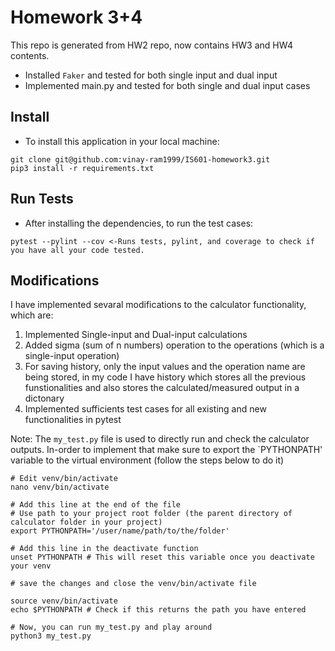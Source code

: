 # Homework 3+4

This repo is generated from HW2 repo, now contains HW3 and HW4 contents.

* Installed `Faker` and tested for both single input and dual input
* Implemented main.py and tested for both single and dual input cases

## Install

* To install this application in your local machine:
```
git clone git@github.com:vinay-ram1999/IS601-homework3.git
pip3 install -r requirements.txt
```

## Run Tests

* After installing the dependencies, to run the test cases:
```
pytest --pylint --cov <-Runs tests, pylint, and coverage to check if you have all your code tested.
```

## Modifications

I have implemented sevaral modifications to the calculator functionality, which are:

1. Implemented Single-input and Dual-input calculations
2. Added sigma (sum of n numbers) operation to the operations (which is a single-input operation)
3. For saving history, only the input values and the operation name are being stored, in my code I have history which stores all the previous funstionalities and also stores the calculated/measured output in a dictonary
4. Implemented sufficients test cases for all existing and new functionalities in pytest

Note: The `my_test.py` file is used to directly run and check the calculator outputs. In-order to implement that make sure to export the `PYTHONPATH' variable to the virtual environment (follow the steps below to do it)

```
# Edit venv/bin/activate
nano venv/bin/activate

# Add this line at the end of the file
# Use path to your project root folder (the parent directory of calculator folder in your project)
export PYTHONPATH='/user/name/path/to/the/folder'

# Add this line in the deactivate function
unset PYTHONPATH # This will reset this variable once you deactivate your venv

# save the changes and close the venv/bin/activate file

source venv/bin/activate
echo $PYTHONPATH # Check if this returns the path you have entered

# Now, you can run my_test.py and play around
python3 my_test.py
```
